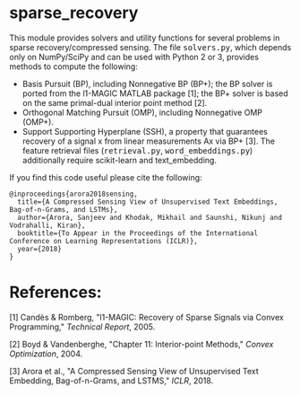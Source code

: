 # sparse_recovery

This module provides solvers and utility functions for several problems in sparse recovery/compressed sensing. The file <tt>solvers.py</tt>, which depends only on NumPy/SciPy and can be used with Python 2 or 3, provides methods to compute the following:
  * Basis Pursuit (BP), including Nonnegative BP (BP+); the BP solver is ported from the l1-MAGIC MATLAB package [1]; the BP+ solver is based on the same primal-dual interior point method [2].
  * Orthogonal Matching Pursuit (OMP), including Nonnegative OMP (OMP+).
  * Support Supporting Hyperplane (SSH), a property that guarantees recovery of a signal x from linear measurements Ax via BP+ [3].
The feature retrieval files (<tt>retrieval.py</tt>, <tt>word_embeddings.py</tt>) additionally require scikit-learn and text_embedding.

If you find this code useful please cite the following:
  
    @inproceedings{arora2018sensing,
      title={A Compressed Sensing View of Unsupervised Text Embeddings, Bag-of-n-Grams, and LSTMs},
      author={Arora, Sanjeev and Khodak, Mikhail and Saunshi, Nikunj and Vodrahalli, Kiran},
      booktitle={To Appear in the Proceedings of the International Conference on Learning Representations (ICLR)},
      year={2018}
    }
    
# References:
[1] Candès & Romberg, "l1-MAGIC: Recovery of Sparse Signals via Convex Programming," *Technical Report*, 2005.

[2] Boyd & Vandenberghe, "Chapter 11: Interior-point Methods," *Convex Optimization*, 2004.

[3] Arora et al., "A Compressed Sensing View of Unsupervised Text Embedding, Bag-of-n-Grams, and LSTMS," *ICLR*, 2018.
